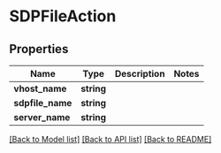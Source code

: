 # SDPFileAction

## Properties
Name | Type | Description | Notes
------------ | ------------- | ------------- | -------------
**vhost_name** | **string** |  | 
**sdpfile_name** | **string** |  | 
**server_name** | **string** |  | 

[[Back to Model list]](../README.md#documentation-for-models) [[Back to API list]](../README.md#documentation-for-api-endpoints) [[Back to README]](../README.md)


